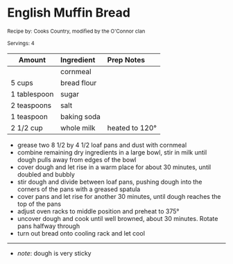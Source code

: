 # English Muffin Bread

<small>Recipe by: Cooks Country, modified by the O'Connor clan</small>

<small>Servings: 4</small>

| Amount       | Ingredient  | Prep Notes     |
| ------------ | :---------- | :------------- |
|              | cornmeal    |                |
| 5 cups       | bread flour |                |
| 1 tablespoon | sugar       |                |
| 2 teaspoons  | salt        |                |
| 1 teaspoon   | baking soda |                |
| 2 1/2 cup    | whole milk  | heated to 120° |

- grease two 8 1/2 by 4 1/2 loaf pans and dust with cornmeal
- combine remaining dry ingredients in a large bowl, stir in milk until dough pulls away from edges of the bowl
- cover dough and let rise in a warm place for about 30 minutes, until doubled and bubbly
- stir dough and divide between loaf pans, pushing dough into the corners of the pans with a greased spatula
- cover pans and let rise for another 30 minutes, until dough reaches the top of the pans
- adjust oven racks to middle position and preheat to 375°
- uncover dough and cook until well browned, about 30 minutes. Rotate pans halfway through
- turn out bread onto cooling rack and let cool

---

- _note_: dough is very sticky

<!-- Tags:
- bread
- vegetarian
-->
